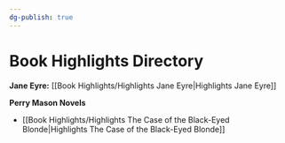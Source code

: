 ```yaml
---
dg-publish: true
---
```

# Book Highlights Directory

**Jane Eyre:**
[[Book Highlights/Highlights Jane Eyre\|Highlights Jane Eyre]]

**Perry Mason Novels**
- [[Book Highlights/Highlights The Case of the Black-Eyed Blonde\|Highlights The Case of the Black-Eyed Blonde]]

